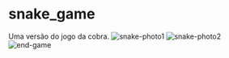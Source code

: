 # snake_game
Uma versão do jogo da cobra.
![snake-photo1](https://user-images.githubusercontent.com/76228682/144085004-2905e6f3-1f54-497e-8519-4ced424618ce.jpeg)
![snake-photo2](https://user-images.githubusercontent.com/76228682/144085008-427fc1c3-7f2d-4af9-a21a-99897aafae16.jpeg)
![end-game](https://user-images.githubusercontent.com/76228682/144085002-6d2dfe49-847c-4be1-9ff2-318c26654dac.jpeg)
